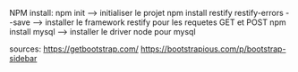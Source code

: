NPM install:
	npm init --> initialiser le projet
	npm install restify restify-errors --save --> installer le framework restify pour les    												  requetes GET et POST
	npm install mysql --> installer le driver node pour mysql









sources: 
	https://getbootstrap.com/
	https://bootstrapious.com/p/bootstrap-sidebar 
